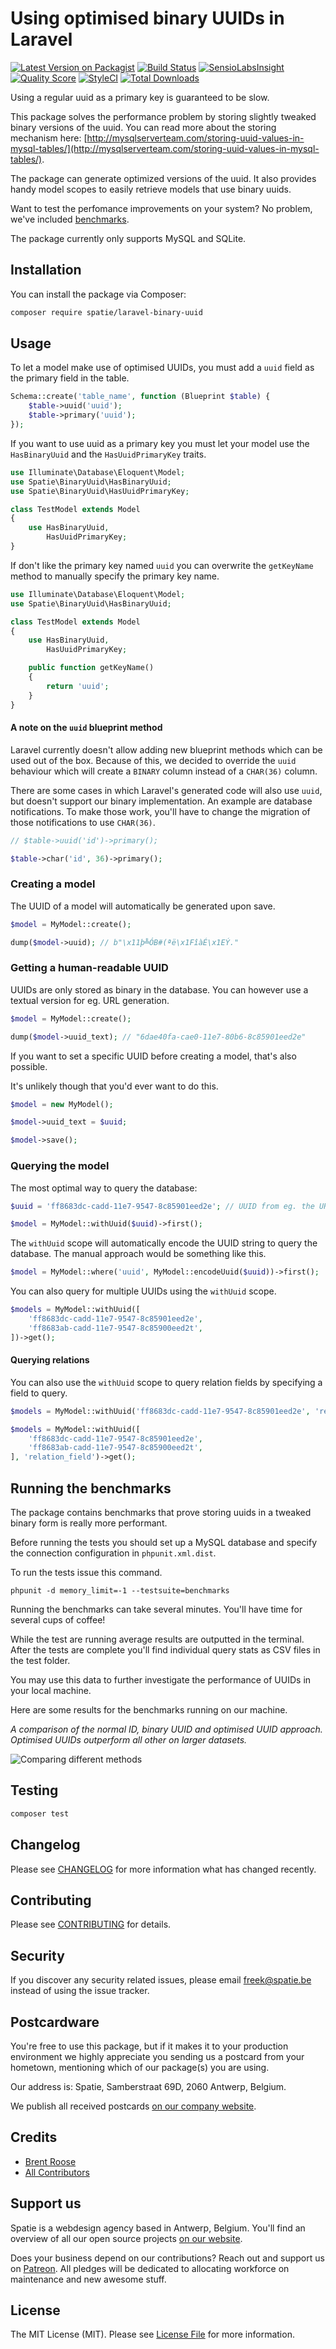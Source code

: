# Using optimised binary UUIDs in Laravel

[![Latest Version on Packagist](https://img.shields.io/packagist/v/spatie/laravel-binary-uuid.svg?style=flat-square)](https://packagist.org/packages/spatie/laravel-binary-uuid)
[![Build Status](https://img.shields.io/travis/spatie/laravel-binary-uuid/master.svg?style=flat-square)](https://travis-ci.org/spatie/laravel-binary-uuid)
[![SensioLabsInsight](https://img.shields.io/sensiolabs/i/39e435d7-88b4-49ea-9822-ba4c68233a30.svg?style=flat-square)](https://insight.sensiolabs.com/projects/39e435d7-88b4-49ea-9822-ba4c68233a30)
[![Quality Score](https://img.shields.io/scrutinizer/g/spatie/laravel-binary-uuid.svg?style=flat-square)](https://scrutinizer-ci.com/g/spatie/laravel-binary-uuid)
[![StyleCI](https://styleci.io/repos/110949385/shield?branch=master)](https://styleci.io/repos/110949385)
[![Total Downloads](https://img.shields.io/packagist/dt/spatie/laravel-binary-uuid.svg?style=flat-square)](https://packagist.org/packages/spatie/laravel-binary-uuid)

Using a regular uuid as a primary key is guaranteed to be slow.

This package solves the performance problem by storing slightly tweaked binary versions of the uuid. You can read more about the storing mechanism here: [http://mysqlserverteam.com/storing-uuid-values-in-mysql-tables/](http://mysqlserverteam.com/storing-uuid-values-in-mysql-tables/).

The package can generate optimized versions of the uuid. It also provides handy model scopes to easily retrieve models that use binary uuids.

Want to test the perfomance improvements on your system? No problem, we've included [benchmarks](#running-the-benchmarks).

The package currently only supports MySQL and SQLite.

## Installation

You can install the package via Composer:

```bash
composer require spatie/laravel-binary-uuid
```

## Usage
 
To let a model make use of optimised UUIDs, you must add a `uuid` field as the primary field in the table.

```php
Schema::create('table_name', function (Blueprint $table) {
    $table->uuid('uuid');
    $table->primary('uuid');
});
```

If you want to use uuid as a primary key you must let your model use the `HasBinaryUuid` and the `HasUuidPrimaryKey` traits.

```php
use Illuminate\Database\Eloquent\Model;
use Spatie\BinaryUuid\HasBinaryUuid;
use Spatie\BinaryUuid\HasUuidPrimaryKey;

class TestModel extends Model
{
    use HasBinaryUuid,
        HasUuidPrimaryKey;
}
```

If don't like the primary key named `uuid` you can overwrite the `getKeyName` method to manually specify the primary key name.

```php
use Illuminate\Database\Eloquent\Model;
use Spatie\BinaryUuid\HasBinaryUuid;

class TestModel extends Model
{
    use HasBinaryUuid,
        HasUuidPrimaryKey;

    public function getKeyName()
    {
        return 'uuid';
    }
}
```

#### A note on the `uuid` blueprint method

Laravel currently doesn't allow adding new blueprint methods which can be used out of the box.
Because of this, we decided to override the `uuid` behaviour which will create a `BINARY` column instead of a `CHAR(36)` column.

There are some cases in which Laravel's generated code will also use `uuid`, but doesn't support our binary implementation.
An example are database notifications. 
To make those work, you'll have to change the migration of those notifications to use `CHAR(36)`.

```php
// $table->uuid('id')->primary();

$table->char('id', 36)->primary();
```


### Creating a model

The UUID of a model will automatically be generated upon save.

```php
$model = MyModel::create();

dump($model->uuid); // b"\x11þ╩ÓB#(ªë\x1FîàÉ\x1EÝ." 
```

### Getting a human-readable UUID

UUIDs are only stored as binary in the database. You can however use a textual version for eg. URL generation.

```php
$model = MyModel::create();

dump($model->uuid_text); // "6dae40fa-cae0-11e7-80b6-8c85901eed2e" 
```

If you want to set a specific UUID before creating a model, that's also possible.

It's unlikely though that you'd ever want to do this.

```php
$model = new MyModel();

$model->uuid_text = $uuid;

$model->save();
```

### Querying the model

The most optimal way to query the database:

```php
$uuid = 'ff8683dc-cadd-11e7-9547-8c85901eed2e'; // UUID from eg. the URL.

$model = MyModel::withUuid($uuid)->first();
``` 

The `withUuid` scope will automatically encode the UUID string to query the database.
The manual approach would be something like this.

```php
$model = MyModel::where('uuid', MyModel::encodeUuid($uuid))->first();
```

You can also query for multiple UUIDs using the `withUuid` scope.

```php
$models = MyModel::withUuid([
    'ff8683dc-cadd-11e7-9547-8c85901eed2e',
    'ff8683ab-cadd-11e7-9547-8c85900eed2t',
])->get();
```

#### Querying relations

You can also use the `withUuid` scope to query relation fields by specifying a field to query.

```php
$models = MyModel::withUuid('ff8683dc-cadd-11e7-9547-8c85901eed2e', 'relation_field')->get();

$models = MyModel::withUuid([
    'ff8683dc-cadd-11e7-9547-8c85901eed2e',
    'ff8683ab-cadd-11e7-9547-8c85900eed2t',
], 'relation_field')->get();
```

## Running the benchmarks

The package contains benchmarks that prove storing uuids in a tweaked binary form is really more performant. 

Before running the tests you should set up a MySQL database and specify the connection configuration in `phpunit.xml.dist`.

To run the tests issue this command.
```
phpunit -d memory_limit=-1 --testsuite=benchmarks
```

Running the benchmarks can take several minutes. You'll have time for several cups of coffee!


While the test are running average results are outputted in the terminal. After the tests are complete you'll find individual query stats as CSV files in the test folder.

You may use this data to further investigate the performance of UUIDs in your local machine.

Here are some results for the benchmarks running on our machine.

*A comparison of the normal ID, binary UUID and optimised UUID approach. Optimised UUIDs outperform all other on larger datasets.*

![Comparing different methods](./docs/comparison.png "Comparing different methods")

## Testing

``` bash
composer test
```

## Changelog

Please see [CHANGELOG](CHANGELOG.md) for more information what has changed recently.

## Contributing

Please see [CONTRIBUTING](CONTRIBUTING.md) for details.

## Security

If you discover any security related issues, please email freek@spatie.be instead of using the issue tracker.

## Postcardware

You're free to use this package, but if it makes it to your production environment we highly appreciate you sending us a postcard from your hometown, mentioning which of our package(s) you are using.

Our address is: Spatie, Samberstraat 69D, 2060 Antwerp, Belgium.

We publish all received postcards [on our company website](https://spatie.be/en/opensource/postcards).

## Credits

- [Brent Roose](https://github.com/brendt)
- [All Contributors](../../contributors)

## Support us

Spatie is a webdesign agency based in Antwerp, Belgium. You'll find an overview of all our open source projects [on our website](https://spatie.be/opensource).

Does your business depend on our contributions? Reach out and support us on [Patreon](https://www.patreon.com/spatie). 
All pledges will be dedicated to allocating workforce on maintenance and new awesome stuff.

## License

The MIT License (MIT). Please see [License File](LICENSE.md) for more information.
